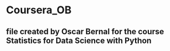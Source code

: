 # Coursera_OB

## file created by Oscar Bernal for the course Statistics for Data Science with Python
